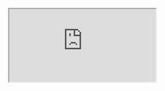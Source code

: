<link rel="stylesheet" href="stylesheet.css">

<iframe src="https://mcpedl.com/user/videocarp1/" class="pagefull">

</iframe>

